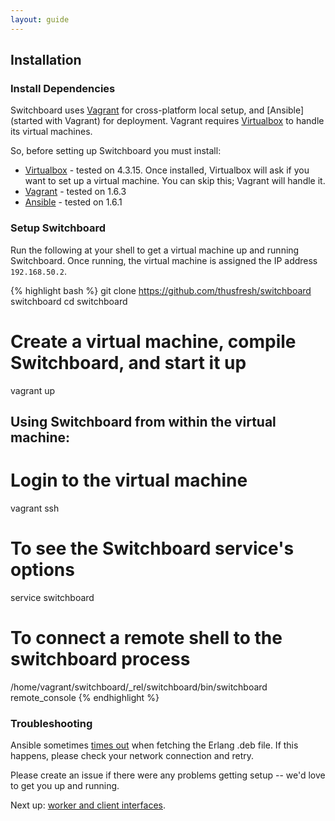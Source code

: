 ```yaml
---
layout: guide
---
```


## Installation

### Install Dependencies

Switchboard uses [Vagrant](vagrantup.com) for cross-platform local
setup, and [Ansible](started with Vagrant) for deployment. Vagrant
requires [Virtualbox](https://www.virtualbox.org/) to handle its
virtual machines.

So, before setting up Switchboard you must install:

- [Virtualbox](https://www.virtualbox.org/wiki/Downloads) - tested
  on 4.3.15. Once installed, Virtualbox will ask if you want to set
  up a virtual machine. You can skip this; Vagrant will handle it.
- [Vagrant](https://docs.vagrantup.com/v2/installation/index.html) -
  tested on 1.6.3
- [Ansible](http://docs.ansible.com/intro_installation.html) -
  tested on 1.6.1

### Setup Switchboard

Run the following at your shell to get a virtual machine up and
running Switchboard. Once running, the virtual machine is assigned
the IP address `192.168.50.2`.

{% highlight bash %}
git clone https://github.com/thusfresh/switchboard switchboard
cd switchboard
# Create a virtual machine, compile Switchboard, and start it up
vagrant up

## Using Switchboard from within the virtual machine:
# Login to the virtual machine
vagrant ssh
# To see the Switchboard service's options
service switchboard
# To connect a remote shell to the switchboard process
/home/vagrant/switchboard/_rel/switchboard/bin/switchboard remote_console
{% endhighlight %}


### Troubleshooting

Ansible sometimes
[times out](https://github.com/ansible/ansible/issues/6751) when
fetching the Erlang .deb file. If this happens, please check your
network connection and retry.

Please create an issue if there were any problems getting setup --
we'd love to get you up and running.

Next up:
[worker and client interfaces]({{site.baseurl}}/interfaces).
